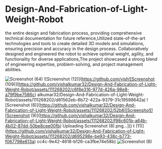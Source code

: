 # Design-And-Fabrication-of-Light-Weight-Robot
the entire design and fabrication process, providing comprehensive technical documentation for future reference,Utilized state-of-the-art technologies and tools to create detailed 3D models and simulations, ensuring precision and accuracy in the design process.
Collaboratively designed and engineered the robot to achieve optimal weight, agility, and functionality for diverse
applications,The project showcased a strong blend of engineering expertise, problem-solving, and project management abilities.


![Screenshot (64)](https://github.com/vishalkumar32/Design-And-Fabrication-of-Light-Weight-Robot/assets/111268202/44a85bf2-72a1-4dae-9d69-e292ba5c3a63)
![Screenshot (12)](https://github.com/vish![Screenshot (109)](https://github.com/vishalkumar32/Design-And-Fabrication-of-Light-Weight-Robot/assets/111268202/c6f8e316-977d-426a-98e8-a79f9be7586c)
alkumar32/Design-And-Fabrication-of-Light-Weight-Robot/assets/111268202/d81562eb-6b72-422a-9379-31c19598642a)
![Screenshot (6)](https://github.com/vishalkumar32/Design-And-Fabrication-of-Light-Weight-Robot/assets/111268202/52b6![Screensho![![Screenshot (9)](https://github.com/vishalkumar32/Design-And-Fabrication-of-Light-Weight-Robot/assets/111268202/f98c601b-a64b-4b02-87dd-50be8cee00fb)
Uploading Screenshot (8).png…]()
t (11)](https://github.com/vishalkumar32/Design-And-Fabrication-of-Light-Weight-Robot/assets/111268202/d695298e-be93-438c-b773-f067798e613a)
cc4c-9e42-4618-b126-ca3fbe74e58b)
![Screenshot (8)](https://github.com/vishalkumar32/Design-And-Fabrication-of-Light-Weight-Robot/assets/111268202/5ac71d28-0eaa-44fb-8f97-17dab5b5b73e)



